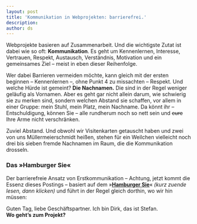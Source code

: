 ```yaml
---
layout: post
title: 'Kommunikation in Webprojekten: barrierefrei.'
description:
author: ds
---
```


Webprojekte basieren auf Zusammenarbeit. Und die wichtigste Zutat ist dabei wie so oft: **Kommunikation**. Es geht um Kennenlernen, Interesse, Vertrauen, Respekt, Austausch, Verständnis, Motivation und ein gemeinsames Ziel – meist in eben dieser Reihenfolge.

Wer dabei Barrieren vermeiden möchte, kann gleich mit der ersten beginnen – Kennenlernen –, ohne Punkt 4 zu missachten – Respekt. Und welche Hürde ist gemeint? **Die Nachnamen.** Die sind in der Regel weniger geläufig als Vornamen. Aber es geht gar nicht allein darum, wie schwierig sie zu merken sind, sondern welchen Abstand sie schaffen, vor allem in einer Gruppe: mein Stuhl, mein Platz, mein Nachname. Da könnt ihr – Entschuldigung, können Sie – alle rundherum noch so nett sein und <del>eure</del> Ihre Arme nicht verschränken.

Zuviel Abstand. Und obwohl wir Visitenkarten getauscht haben und zwei von uns Müllermeierschmidt heißen, stehen für ein Weilchen vielleicht noch drei bis sieben fremde Nachnamen im Raum, die die Kommunikation drosseln.

### Das »Hamburger Sie«

Der barrierefreie Ansatz von Erstkommunikation – Achtung, jetzt kommt die Essenz dieses Postings – basiert auf dem »[**Hamburger Sie**](http://de.wikipedia.org/wiki/Hamburger_Sie)« *(kurz zuende lesen, dann klicken)* und führt in der Regel gleich dorthin, wo wir hin müssen:

Guten Tag, liebe Geschäftspartner. Ich bin Dirk, das ist Stefan.  
**Wo geht’s zum Projekt?**


